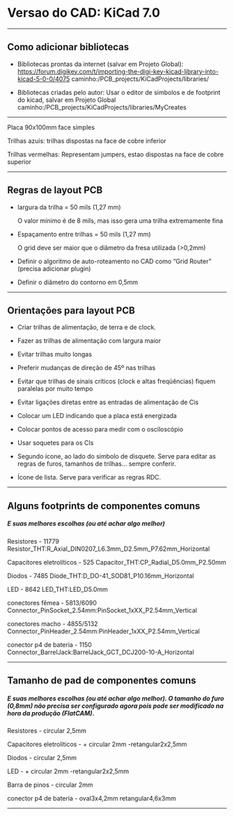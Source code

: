 # Versao do CAD: KiCad 7.0

------------------------------------------------------------------------------------------------------------------------------------------
## Como adicionar bibliotecas

- Bibliotecas prontas da internet (salvar em Projeto Global): https://forum.digikey.com/t/importing-the-digi-key-kicad-library-into-kicad-5-0-0/4075
	caminho:/PCB_projects/KiCadProjects/libraries/

- Bibliotecas criadas pelo autor:  Usar o editor de simbolos e de footprint do kicad, salvar em Projeto Global
	caminho:/PCB_projects/KiCadProjects/libraries/MyCreates
------------------------------------------------------------------------------------------------------------------------------------------

Placa 90x100mm face simples

Trilhas azuis: trilhas dispostas na face de cobre inferior

Trilhas vermelhas: Representam jumpers, estao dispostas na face de cobre superior


------------------------------------------------------------------------------------------------------------------------------------------

## Regras de layout PCB

- largura da trilha = 50 mils (1,27 mm)

 	O valor mínimo é de 8 mils, mas isso gera uma trilha extremamente fina
- Espaçamento entre trilhas = 50 mils (1,27 mm)

	O grid deve ser maior que o diâmetro da fresa utilizada (>0,2mm)
- Definir o algoritmo de auto-roteamento no CAD como “Grid Router” (precisa adicionar plugin)
- Definir o diâmetro do contorno em 0,5mm
 
 
------------------------------------------------------------------------------------------------------------------------------------------

## Orientações para layout PCB

- Criar trilhas de alimentação, de terra e de clock.
- Fazer as trilhas de alimentação com largura maior
- Evitar trilhas muito longas
- Preferir mudanças de direção de 45º nas trilhas
- Evitar que trilhas de sinais críticos (clock e altas freqüências) fiquem paralelas por muito tempo
- Evitar ligações diretas entre as entradas de alimentação de Cis
- Colocar um LED indicando que a placa está energizada
- Colocar pontos de acesso para medir com o osciloscópio
- Usar soquetes para os CIs

- Segundo ícone, ao lado do simbolo de disquete. Serve para editar as regras de furos, tamanhos de trilhas... sempre conferir. 

- Ícone de lista. Serve para verificar as regras RDC.


------------------------------------------------------------------------------------------------------------------------------------------
## Alguns footprints de componentes comuns 
##### E suas melhores  escolhas (ou até achar algo melhor)

Resistores -  11779 Resistor_THT:R_Axial_DIN0207_L6.3mm_D2.5mm_P7.62mm_Horizontal

Capacitores eletrolíticos - 525 Capacitor_THT:CP_Radial_D5.0mm_P2.50mm

Diodos -  7485 Diode_THT:D_DO-41_SOD81_P10.16mm_Horizontal

LED - 8642 LED_THT:LED_D5.0mm

conectores fêmea -  5813/6090 Connector_PinSocket_2.54mm:PinSocket_1xXX_P2.54mm_Vertical

conectores macho -  4855/5132 Connector_PinHeader_2.54mm:PinHeader_1xXX_P2.54mm_Vertical 

conector p4 de bateria - 1150 Connector_BarrelJack:BarrelJack_GCT_DCJ200-10-A_Horizontal

------------------------------------------------------------------------------------------------------------------------------------------
## Tamanho de pad de componentes comuns 
##### E suas melhores  escolhas (ou até achar algo melhor). O tamanho do furo (0,8mm) não precisa ser configurado agora pois pode ser modificado na hora da produção (FlatCAM).

Resistores -  circular 2,5mm 

Capacitores eletrolíticos -  	+ circular 2mm	-retangular2x2,5mm

Diodos -   circular 2,5mm 

LED - 	+ circular 2mm	-retangular2x2,5mm

Barra de pinos - circular 2mm

conector p4 de bateria - oval3x4,2mm retangular4,6x3mm

------------------------------------------------------------------------------------------------------------------------------------------




